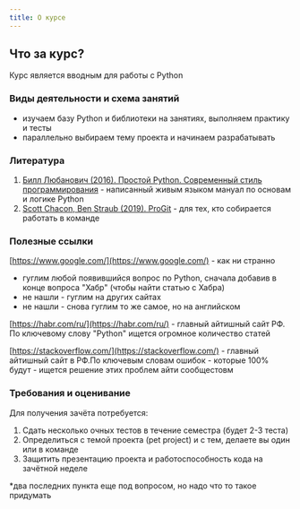 ```yaml
---
title: О курсе
---
```


## Что за курс?
Курс является вводным для работы с Python

### Виды деятельности и схема занятий
 * изучаем базу Python и библиотеки на занятиях, выполняем практику и тесты
 * параллельно выбираем тему проекта и начинаем разрабатывать
 
### Литература
1. [Билл Любанович (2016). Простой Python. Современный стиль программирования](https://yadi.sk/i/ei6gYf98lorTrA) - написанный живым языком мануал по основам и логике Python
2. [Scott Chacon, Ben Straub (2019). ProGit](https://yadi.sk/i/aUEKywcLOkxpxA) - для тех, кто собирается работать в команде

### Полезные ссылки
[https://www.google.com/](https://www.google.com/) - как ни странно
* гуглим любой появившийся вопрос по Python, сначала добавив в конце вопроса "Хабр" (чтобы найти статью с Хабра)
* не нашли - гуглим на других сайтах
* не нашли - снова гуглим то же самое, но на английском

[https://habr.com/ru/](https://habr.com/ru/) - главный айтишный сайт РФ. По ключевому слову "Python" ищется огромное количество статей

[https://stackoverflow.com/](https://stackoverflow.com/) - главный айтишный сайт в РФ.По ключевым словам ошибок - которые 100% будут - ищется решение этих проблем айти сообщестовм 

### Требования и оценивание
Для получения зачёта потребуется:
1. Сдать несколько очных тестов в течение семестра (будет 2-3 теста)
2. Определиться с темой проекта (pet project) и с тем, делаете вы один или в команде
3. Защитить презентацию проекта и работоспособность кода на зачётной неделе

*два последних пункта еще под вопросом, но надо что то такое придумать
